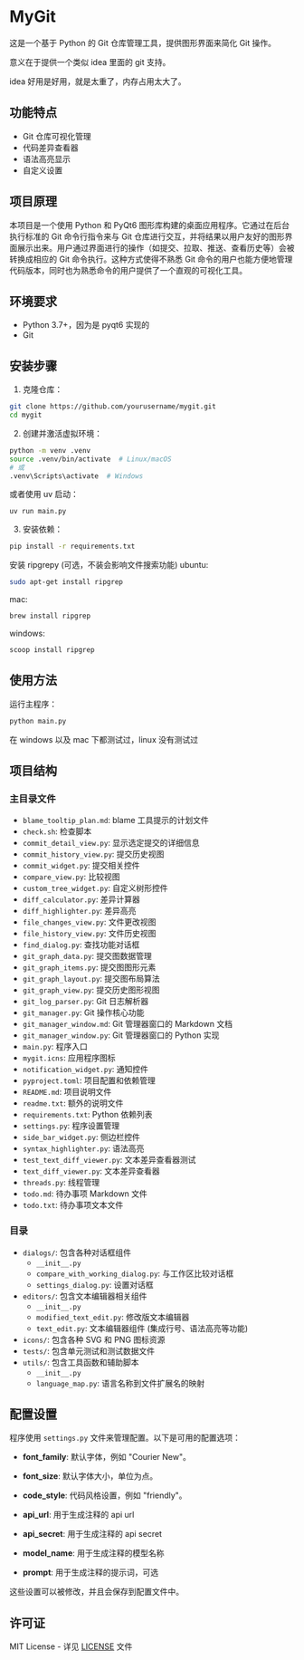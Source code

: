 # MyGit

这是一个基于 Python 的 Git 仓库管理工具，提供图形界面来简化 Git 操作。

意义在于提供一个类似 idea 里面的 git 支持。

idea 好用是好用，就是太重了，内存占用太大了。

## 功能特点

- Git 仓库可视化管理
- 代码差异查看器
- 语法高亮显示
- 自定义设置

## 项目原理

本项目是一个使用 Python 和 PyQt6 图形库构建的桌面应用程序。它通过在后台执行标准的 Git 命令行指令来与 Git 仓库进行交互，并将结果以用户友好的图形界面展示出来。用户通过界面进行的操作（如提交、拉取、推送、查看历史等）会被转换成相应的 Git 命令执行。这种方式使得不熟悉 Git 命令的用户也能方便地管理代码版本，同时也为熟悉命令的用户提供了一个直观的可视化工具。

## 环境要求

- Python 3.7+，因为是 pyqt6 实现的
- Git

## 安装步骤

1. 克隆仓库：
```bash
git clone https://github.com/yourusername/mygit.git
cd mygit
```

2. 创建并激活虚拟环境：
```bash
python -m venv .venv
source .venv/bin/activate  # Linux/macOS
# 或
.venv\Scripts\activate  # Windows
```

或者使用 uv 启动：

    uv run main.py

3. 安装依赖：
```bash
pip install -r requirements.txt
```

安装 ripgrepy (可选，不装会影响文件搜索功能)
ubuntu:
```bash
sudo apt-get install ripgrep
```

mac:
```bash
brew install ripgrep
```

windows:
```bash
scoop install ripgrep
```

## 使用方法

运行主程序：
```bash
python main.py
```

在 windows 以及 mac 下都测试过，linux 没有测试过

## 项目结构

### 主目录文件
- `blame_tooltip_plan.md`: blame 工具提示的计划文件
- `check.sh`: 检查脚本
- `commit_detail_view.py`: 显示选定提交的详细信息
- `commit_history_view.py`: 提交历史视图
- `commit_widget.py`: 提交相关控件
- `compare_view.py`: 比较视图
- `custom_tree_widget.py`: 自定义树形控件
- `diff_calculator.py`: 差异计算器
- `diff_highlighter.py`: 差异高亮
- `file_changes_view.py`: 文件更改视图
- `file_history_view.py`: 文件历史视图
- `find_dialog.py`: 查找功能对话框
- `git_graph_data.py`: 提交图数据管理
- `git_graph_items.py`: 提交图图形元素
- `git_graph_layout.py`: 提交图布局算法
- `git_graph_view.py`: 提交历史图形视图
- `git_log_parser.py`: Git 日志解析器
- `git_manager.py`: Git 操作核心功能
- `git_manager_window.md`: Git 管理器窗口的 Markdown 文档
- `git_manager_window.py`: Git 管理器窗口的 Python 实现
- `main.py`: 程序入口
- `mygit.icns`: 应用程序图标
- `notification_widget.py`: 通知控件
- `pyproject.toml`: 项目配置和依赖管理
- `README.md`: 项目说明文件
- `readme.txt`: 额外的说明文件
- `requirements.txt`: Python 依赖列表
- `settings.py`: 程序设置管理
- `side_bar_widget.py`: 侧边栏控件
- `syntax_highlighter.py`: 语法高亮
- `test_text_diff_viewer.py`: 文本差异查看器测试
- `text_diff_viewer.py`: 文本差异查看器
- `threads.py`: 线程管理
- `todo.md`: 待办事项 Markdown 文件
- `todo.txt`: 待办事项文本文件

### 目录
- `dialogs/`: 包含各种对话框组件
    - `__init__.py`
    - `compare_with_working_dialog.py`: 与工作区比较对话框
    - `settings_dialog.py`: 设置对话框
- `editors/`: 包含文本编辑器相关组件
    - `__init__.py`
    - `modified_text_edit.py`: 修改版文本编辑器
    - `text_edit.py`: 文本编辑器组件 (集成行号、语法高亮等功能)
- `icons/`: 包含各种 SVG 和 PNG 图标资源
- `tests/`: 包含单元测试和测试数据文件
- `utils/`: 包含工具函数和辅助脚本
    - `__init__.py`
    - `language_map.py`: 语言名称到文件扩展名的映射

## 配置设置

程序使用 `settings.py` 文件来管理配置。以下是可用的配置选项：

- **font_family**: 默认字体，例如 "Courier New"。

- **font_size**: 默认字体大小，单位为点。

- **code_style**: 代码风格设置，例如 "friendly"。

- **api_url**: 用于生成注释的 api url

- **api_secret**: 用于生成注释的 api secret

- **model_name**: 用于生成注释的模型名称

- **prompt**: 用于生成注释的提示词，可选

这些设置可以被修改，并且会保存到配置文件中。
## 许可证

MIT License - 详见 [LICENSE](LICENSE) 文件

